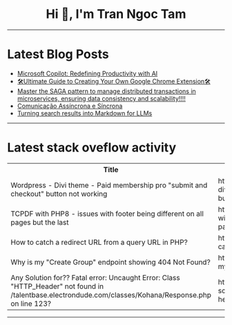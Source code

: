 <h1 align="center">Hi 👋, I'm Tran Ngoc Tam</h1>

---

# Latest Blog Posts 
<!-- BLOG-POST-LIST:START -->
- [Microsoft Copilot: Redefining Productivity with AI](https://dev.to/layanyashoda/microsoft-copilot-redefining-productivity-with-ai-2pka)
- [🛠Ultimate Guide to Creating Your Own Google Chrome Extension🛠](https://dev.to/hanzla-baig/ultimate-guide-to-creating-your-own-google-chrome-extension-52g6)
- [Master the SAGA pattern to manage distributed transactions in microservices, ensuring data consistency and scalability!!!!](https://dev.to/lorebrada00/master-the-saga-pattern-to-manage-distributed-transactions-in-microservices-ensuring-data-1aa7)
- [Comunicação Assíncrona e Síncrona](https://dev.to/emanoelcarvalho/comunicacao-assincrona-e-sincrona-3gg)
- [Turning search results into Markdown for LLMs](https://dev.to/nate_serpapi/turning-search-results-into-markdown-for-llms-1jc5)
<!-- BLOG-POST-LIST:END -->

---

# Latest stack oveflow activity
<table>
  <tr><th>Title</th><th>Link</th></tr>
  <!-- STACKOVERFLOW:START --><tr><td>Wordpress - Divi theme - Paid membership pro &quot;submit and checkout&quot; button not working</td><td>https://stackoverflow.com/questions/79256666/wordpress-divi-theme-paid-membership-pro-submit-and-checkout-button-not-wo</td></tr><tr><td>TCPDF with PHP8 - issues with footer being different on all pages but the last</td><td>https://stackoverflow.com/questions/79256645/tcpdf-with-php8-issues-with-footer-being-different-on-all-pages-but-the-last</td></tr><tr><td>How to catch a redirect URL from a query URL in PHP?</td><td>https://stackoverflow.com/questions/79256306/how-to-catch-a-redirect-url-from-a-query-url-in-php</td></tr><tr><td>Why is my &quot;Create Group&quot; endpoint showing 404 Not Found?</td><td>https://stackoverflow.com/questions/79256279/why-is-my-create-group-endpoint-showing-404-not-found</td></tr><tr><td>Any Solution for?? Fatal error: Uncaught Error: Class &quot;HTTP_Header&quot; not found in /talentbase.electrondude.com/classes/Kohana/Response.php on line 123?</td><td>https://stackoverflow.com/questions/79256262/any-solution-for-fatal-error-uncaught-error-class-http-header-not-found-in</td></tr><!-- STACKOVERFLOW:END -->
</table>

---


